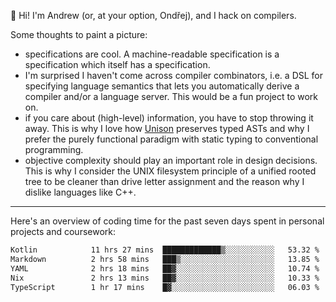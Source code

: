 :wave: Hi! I'm Andrew (or, at your option, Ondřej), and I hack on compilers. 

Some thoughts to paint a picture:
- specifications are cool. A machine-readable specification is a specification which itself has a specification.
- I'm surprised I haven't come across compiler combinators, i.e. a DSL for specifying language semantics that lets you automatically derive a compiler and/or a language server. This would be a fun project to work on.
- if you care about (high-level) information, you have to stop throwing it away. This is why I love how [Unison](https://github.com/unisonweb/unison) preserves typed ASTs and why I prefer the purely functional paradigm with static typing to conventional programming.
- objective complexity should play an important role in design decisions. This is why I consider the UNIX filesystem principle of a unified rooted tree to be cleaner than drive letter assignment and the reason why I dislike languages like C++.

---

Here's an overview of coding time for the past seven days spent in personal projects and coursework:
<!--START_SECTION:waka-->

```txt
Kotlin            11 hrs 27 mins  █████████████▒░░░░░░░░░░░   53.32 %
Markdown          2 hrs 58 mins   ███▒░░░░░░░░░░░░░░░░░░░░░   13.85 %
YAML              2 hrs 18 mins   ██▓░░░░░░░░░░░░░░░░░░░░░░   10.74 %
Nix               2 hrs 13 mins   ██▓░░░░░░░░░░░░░░░░░░░░░░   10.33 %
TypeScript        1 hr 17 mins    █▓░░░░░░░░░░░░░░░░░░░░░░░   06.03 %
```

<!--END_SECTION:waka-->

<!--
**viluon/viluon** is a ✨ _special_ ✨ repository because its `README.md` (this file) appears on your GitHub profile.

Here are some ideas to get you started:

- 🔭 I’m currently working on ...
- 🌱 I’m currently learning ...
- 👯 I’m looking to collaborate on ...
- 🤔 I’m looking for help with ...
- 💬 Ask me about ...
- 📫 How to reach me: ...
- 😄 Pronouns: ...
- ⚡ Fun fact: ...
-->
